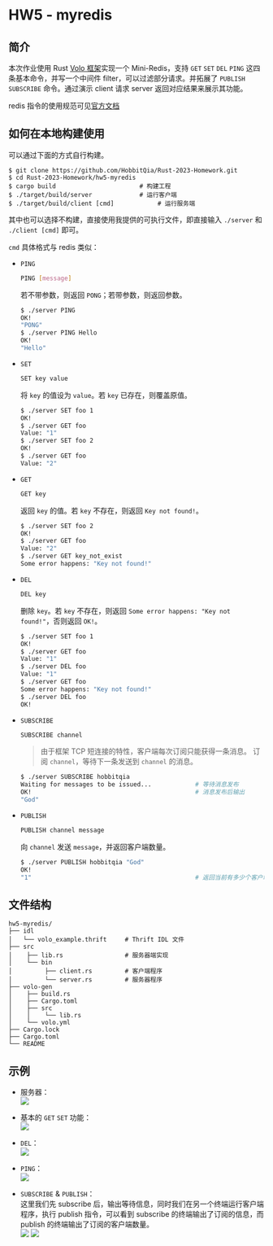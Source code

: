 # HW5 - myredis

## 简介

本次作业使用 Rust [Volo 框架](https://github.com/cloudwego/volo)实现一个 Mini-Redis，支持 `GET` `SET` `DEL` `PING` 这四条基本命令，并写一个中间件 filter，可以过滤部分请求。并拓展了 `PUBLISH` `SUBSCRIBE` 命令。通过演示 client 请求 server 返回对应结果来展示其功能。

redis 指令的使用规范可见[官方文档](https://redis.io/commands/)

## 如何在本地构建使用

可以通过下面的方式自行构建。

``` shell
$ git clone https://github.com/HobbitQia/Rust-2023-Homework.git
$ cd Rust-2023-Homework/hw5-myredis
$ cargo build                       # 构建工程
$ ./target/build/server             # 运行客户端
$ ./target/build/client [cmd]            # 运行服务端
```
其中也可以选择不构建，直接使用我提供的可执行文件，即直接输入 `./server` 和 `./client [cmd]` 即可。

`cmd` 具体格式与 redis 类似：

* `PING`
    ``` bash
    PING [message]
    ```
    若不带参数，则返回 `PONG`；若带参数，则返回参数。
    ``` bash
    $ ./server PING
    OK!
    "PONG"
    $ ./server PING Hello
    OK!
    "Hello"
    ```
* `SET`
    ``` bash
    SET key value
    ```
    将 `key` 的值设为 `value`。若 `key` 已存在，则覆盖原值。
    ``` bash
    $ ./server SET foo 1
    OK!
    $ ./server GET foo
    Value: "1"
    $ ./server SET foo 2
    OK!
    $ ./server GET foo
    Value: "2"
    ```
* `GET`
    ``` bash
    GET key
    ```
    返回 `key` 的值。若 `key` 不存在，则返回 `Key not found!`。
    ``` bash
    $ ./server SET foo 2
    OK!
    $ ./server GET foo
    Value: "2"
    $ ./server GET key_not_exist
    Some error happens: "Key not found!"
    ```
* `DEL`
    ``` bash
    DEL key
    ```
    删除 `key`。若 `key` 不存在，则返回 `Some error happens: "Key not found!"`，否则返回 `OK!`。
    ``` bash
    $ ./server SET foo 1
    OK!
    $ ./server GET foo
    Value: "1"
    $ ./server DEL foo
    Value: "1"
    $ ./server GET foo
    Some error happens: "Key not found!"
    $ ./server DEL foo
    OK!
    ```
* `SUBSCRIBE`
    ``` bash
    SUBSCRIBE channel
    ```
    > 由于框架 TCP 短连接的特性，客户端每次订阅只能获得一条消息。
    订阅 `channel`，等待下一条发送到 `channel` 的消息。
    ``` bash
    $ ./server SUBSCRIBE hobbitqia
    Waiting for messages to be issued...            # 等待消息发布
    OK!                                             # 消息发布后输出
    "God"
    ```
* `PUBLISH`
    ``` bash
    PUBLISH channel message
    ```
    向 `channel` 发送 `message`，并返回客户端数量。

    ``` bash
    $ ./server PUBLISH hobbitqia "God"
    OK!
    "1"                                             # 返回当前有多少个客户端订阅了
    ```

## 文件结构

``` shell
hw5-myredis/
├── idl
│   └── volo_example.thrift     # Thrift IDL 文件
├── src
│    ├── lib.rs                 # 服务器端实现
│    └── bin
│         ├── client.rs         # 客户端程序
│         └── server.rs         # 服务器程序
├── volo-gen
│    ├── build.rs
│    ├── Cargo.toml
│    ├── src
│    │    └── lib.rs
│    └── volo.yml
├── Cargo.lock
├── Cargo.toml
└── README
```

## 示例

* 服务器：  
![](https://cdn.hobbitqia.cc/20230912171828.png)

* 基本的 `GET` `SET` 功能：  
![](https://cdn.hobbitqia.cc/20230912171924.png)

* `DEL`：  
![](https://cdn.hobbitqia.cc/20230912172009.png)

* `PING`：  
![](https://cdn.hobbitqia.cc/20230912180849.png)

* `SUBSCRIBE` & `PUBLISH`：  
这里我们先 subscribe 后，输出等待信息，同时我们在另一个终端运行客户端程序，执行 publish 指令，可以看到 subscribe 的终端输出了订阅的信息，而 publish 的终端输出了订阅的客户端数量。  
![](https://cdn.hobbitqia.cc/20230912181004.png)
![](https://cdn.hobbitqia.cc/20230912181027.png)
